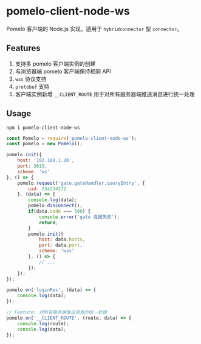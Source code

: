 # pomelo-client-node-ws
Pomelo 客户端的 Node.js 实现，适用于 `hybridconnector` 型 `connector`。

## Features
1. 支持多 pomelo 客户端实例的创建
2. 与浏览器端 pomelo 客户端保持相同 API
3. `wss` 协议支持
4. `protobuf` 支持
5. 客户端实例新增 `__CLIENT_ROUTE` 用于对所有服务器端推送消息进行统一处理

## Usage
```
npm i pomelo-client-node-ws
```

```javascript
const Pomelo = require('pomelo-client-node-ws');
const pomelo = new Pomelo();

pomelo.init({
    host: '192.168.1.20',
    port: 3010,
    scheme: 'ws'
}, () => {
    pomelo.request('gate.gateHandler.queryEntry', {
        uid: 234234232
    }, (data) => {
        console.log(data);
        pomelo.disconnect();
        if(data.code === 500) {
            console.error('gate 连接失败');
            return;
        }
        pomelo.init({
            host: data.hosts,
            port: data.port,
            scheme: 'wss'
        }, () => {
            // ...
        });
    });
});

pomelo.on('loginRes', (data) => {
    console.log(data);
});

// Feature: 对所有服务端推送消息的统一处理
pomelo.on('__CLIENT_ROUTE', (route, data) => {
    console.log(route);
    console.log(data);
});
```
